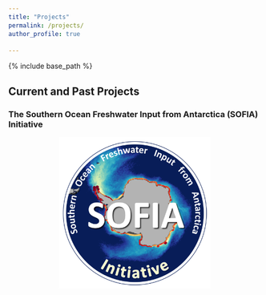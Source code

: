 ```yaml
---
title: "Projects"
permalink: /projects/
author_profile: true

---
```


{% include base_path %}

## Current and Past Projects

### The Southern Ocean Freshwater Input from Antarctica (SOFIA) Initiative

 
<p align="center">
  <img src="/images/SOFIA.png" alt="SOFIA" style="width:60%;
  text-align:center"/>
<figcaption>   </figcaption>
</p>
